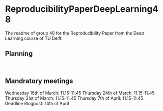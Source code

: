 # ReproducibilityPaperDeepLearning48
The readme of group 48 for the Reproducibility Paper from the Deep Learning course of TU Delft.

## Planning

...

## Mandratory meetings
Wednesday 16th of March: 11.15-11.45
Thursday 24th of March: 11.15-11.45
Thursday 31st of March: 11.15-11.45
Thursday 7th of April: 11.15-11.45
Deadline Blogpost: 14th of April

